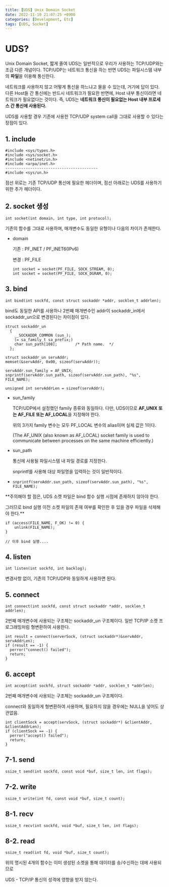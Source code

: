 ```yaml
---
title: [UDS] Unix Domain Socket
date: 2022-11-10 21:07:25 +0900
categories: [Development, Etc]
tags: [UDS, Socket]
---
```

# UDS?

Unix Domain Socket, 짧게 줄여 UDS는 일반적으로 우리가 사용하는 TCP/UDP와는 조금 다른 개념이다. TCP/UDP는 네트워크 통신을 하는 반면 UDS는 파일시스템 내부의 **파일**을 이용해 통신한다.

네트워크를 사용하지 않고 어떻게 통신을 하느냐고 물을 수 있는데, 거기에 답이 있다. 다른 Host들 간 통신에는 반드시 네트워크가 필요한 반면에, Host 내부 통신이라면 네트워크가 필요없다는 것이다. 즉, UDS는 **네트워크 통신이 필요없는 Host 내부 프로세스 간 통신에 사용된다.**

UDS를 사용할 경우 기존에 사용한 TCP/UDP system call을 그대로 사용할 수 있다는 장점이 있다.

## 1. include

```
#include <sys/types.h>
#include <sys/socket.h>
#include <netinet/in.h>
#include <arpa/inet.h>
-----------------------------------------
#include <sys/un.h>
```

점선 위로는 기존 TCP/UDP 통신에 필요한 헤더이며, 점선 아래로는 UDS를 사용하기 위한 추가 헤더이다.

## 2. socket 생성

```
int socket(int domain, int type, int protocol);
```

기존의 함수를 그대로 사용하며, 매개변수도 동일한 유형이나 다음의 차이가 존재한다.

- domain

  기존 : PF_INET / PF_INET6(IPv6)

  변경 : PF_FILE

  ```
  int socket = socket(PF_FILE, SOCK_STREAM, 0);
  int socket = socket(PF_FILE, SOCK_DGRAM, 0);
  ```

## 3. bind

```
int bind(int sockfd, const struct sockaddr *addr, socklen_t addrlen);
```

bind도 동일한 API를 사용하나 2번째 매개변수인 addr이 sockaddr_in에서 sockaddr_un으로 변경된다는 차이점이 있다.

```
struct sockaddr_un
  {
    __SOCKADDR_COMMON (sun_);
    (= sa_family_t sa_prefix;)
    char sun_path[108];        /* Path name.  */
  };

struct sockaddr_un servAddr;
memset(&servAddr, 0x00, sizeof(servAddr));

servAddr.sun_family = AF_UNIX;
snprintf(servAddr.sun_path, sizeof(servAddr.sun_path), "%s", FILE_NAME);

unsigned int servAddrLen = sizeof(servAddr);
```

- sun_family

  TCP/UDP에서 설정했던 family 종류와 동일하다. 다만, UDS이므로 **AF_UNIX 또는 AF_FILE 또는 AF_LOCAL**을 지정해야 한다.

  위의 3가지 family 변수는 모두 PF_LOCAL 변수의 alias이며 실제 값은 1이다.

  (The AF_UNIX (also known as AF_LOCAL) socket family is used to communicate between processes on the same machine efficiently.)

- sun_path

  통신에 사용될 파일시스템 내 파일 경로를 지정한다.

  snprintf를 사용해 대상 파일명을 입력하는 것이 일반적이다.

- `snprintf(servAddr.sun_path, sizeof(servAddr.sun_path), "%s", FILE_NAME);`

**주의해야 할 점은, UDS 소켓 파일은 bind 함수 실행 시점에 존재하지 않아야 한다.

그러므로 bind 실행 이전 소켓 파일의 존재 여부를 확인한 후 있을 경우 파일을 삭제해야 한다.**

```
if (access(FILE_NAME, F_OK) != 0) {
    unlink(FILE_NAME);
}

// 이후 bind 실행....
```

## 4. listen

```
int listen(int sockfd, int backlog);
```

변경사항 없이, 기존의 TCP/UDP와 동일하게 사용하면 된다.

## 5. connect

```
int connect(int sockfd, const struct sockaddr *addr, socklen_t addrlen);
```

2번째 매개변수에 사용되는 구조체는 sockaddr_un 구조체이다.
일반 TCP/IP 소켓 프로그래밍처럼 형변환하여 사용한다.

```
int result = connect(serverSock, (struct sockaddr*)&servAddr, servAddrLen);
if (result == -1) {
  perror("connect() failed");
  return;
}
```

## 6. accept

```
int accept(int sockfd, struct sockaddr *addr, socklen_t *addrlen);
```

2번째 매개변수에 사용되는 구조체는 sockaddr_un 구조체이다.

connect와 동일하게 형변환하여 사용하며, 필요하지 않을 경우에는 NULL을 넣어도 상관없음.

```
int clientSock = accept(servSock, (struct sockaddr*) &clientAddr, &clientAddrLen);
if (clientSock == -1) {
  perror("accept() failed");
  return;
}
```

## 7-1. send

```
ssize_t send(int sockfd, const void *buf, size_t len, int flags);
```

## 7-2. write

```
ssize_t write(int fd, const void *buf, size_t count);
```

## 8-1. recv

```
ssize_t recv(int sockfd, void *buf, size_t len, int flags);
```

## 8-2. read

```
ssize_t read(int fd, void *buf, size_t count);
```

위의 명시된 4개의 함수는 이미 생성된 소켓을 통해 데이터를 송/수신하는 데에 사용되므로

UDS - TCP/IP 통신의 성격에 영향을 받지 않는다.